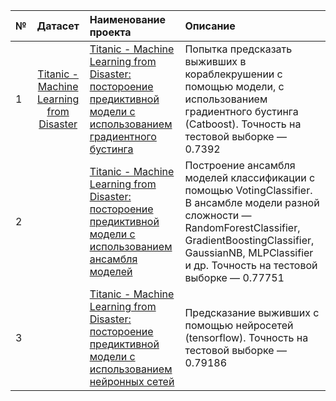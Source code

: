№ | Датасет | Наименование проекта | Описание |
:---| :---: | :--- | :--- |
1 | [Titanic - Machine Learning from Disaster](https://www.kaggle.com/competitions/titanic) | [Titanic - Machine Learning from Disaster: постороение предиктивной модели с использованием градиентного бустинга](https://github.com/EwanRyzhov/Kaggle/blob/main/Titanic/Titanic_GB.ipynb)| Попытка предсказать выживших в кораблекрушении с помощью модели, с использованием градиентного бустинга (Сatboost). Точность на тестовой выборке — 0.7392 
2 | | [Titanic - Machine Learning from Disaster: постороение предиктивной модели с использованием ансамбля моделей](https://github.com/EwanRyzhov/Kaggle/blob/main/Titanic/Titanic_ensemble.ipynb) | Построение ансамбля моделей классификации с помощью VotingClassifier. В ансамбле модели разной сложности — RandomForestClassifier, GradientBoostingClassifier, GaussianNB, MLPClassifier и др. Точность на тестовой выборке — 0.77751 |
3 | | [Titanic - Machine Learning from Disaster: постороение предиктивной модели с использованием нейронных сетей](https://github.com/EwanRyzhov/Kaggle/blob/main/Titanic/Titanic%20with%20NN.ipynb) | Предсказание выживших с помощью нейросетей (tensorflow). Точность на тестовой выборке — 0.79186  |
